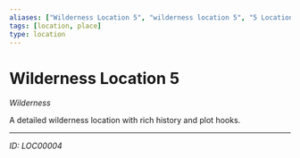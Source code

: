 ```yaml
---
aliases: ["Wilderness Location 5", "wilderness location 5", "5 Location Wilderness"]
tags: [location, place]
type: location
---
```


# Wilderness Location 5

*Wilderness*

A detailed wilderness location with rich history and plot hooks.

---
*ID: LOC00004*